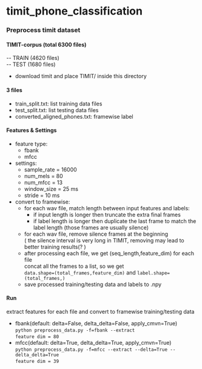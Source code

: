 # timit_phone_classification
### Preprocess timit dataset
#### TIMIT-corpus (total 6300 files)
  -- TRAIN (4620 files)<br>
  -- TEST (1680 files)<br>
* download timit and place TIMIT/ inside this directory
#### 3 files
* train_split.txt: list training data files
* test_split.txt: list testing data files
* converted_aligned_phones.txt: framewise label
#### Features & Settings
* feature type:
  * fbank
  * mfcc
* settings:
  * sample_rate = 16000
  * num_mels = 80 
  * num_mfcc = 13 
  * window_size = 25 ms
  * stride = 10 ms
* convert to framewise:
  * for each wav file, match length between input features and labels:<br>
    * if input length is longer then truncate the extra final frames
    * if label length is longer then duplicate the last frame to match the label length
  (those frames are usually silence)
  * for each wav file, remove silence frames at the beginning<br>
  ( the silence interval is very long in TIMIT, removing may lead to better training results(? )
  * after processing each file, we get (seq_length,feature_dim) for each file<br>
  concat all the frames to a list, so we get<br>
  `data.shape=(total_frames,feature_dim)` and `label.shape=(total_frames,)`
  * save processed training/testing data and labels to .npy<br>
  
#### Run
extract features for each file and convert to framewise training/testing data
* fbank(default: delta=False, delta_delta=False, apply_cmvn=True)<br>
`python preprocess_data.py -f=fbank --extract`<br>
`feature dim = 80`
* mfcc(default: delta=True, delta_delta=True, apply_cmvn=True)<br>
`python preprocess_data.py -f=mfcc --extract --delta=True --delta_delta=True`<br>
`feature dim = 39`
